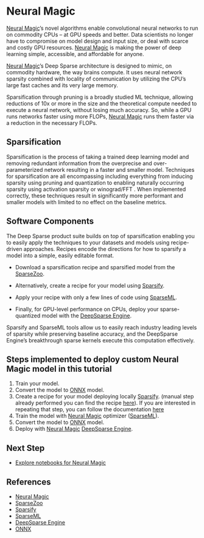 # Neural Magic

[Neural Magic][1]’s novel algorithms enable convolutional neural networks to run on commodity CPUs – at GPU speeds and better. Data scientists no longer have to compromise on model design and input size, or deal with scarce and costly GPU resources. [Neural Magic][1] is making the power of deep learning simple, accessible, and affordable for anyone.

[Neural Magic][1]’s Deep Sparse architecture is designed to mimic, on commodity hardware, the way brains compute. It uses neural network sparsity combined with locality of communication by utilizing the CPU’s large fast caches and its very large memory.

Sparsification through pruning is a broadly studied ML technique, allowing reductions of 10x or more in the size and the theoretical compute needed to execute a neural network, without losing much accuracy. So, while a GPU runs networks faster using more FLOPs, [Neural Magic][1] runs them faster via a reduction in the necessary FLOPs.

## Sparsification
Sparsification is the process of taking a trained deep learning model and removing redundant information from the overprecise and over-parameterized network resulting in a faster and smaller model. Techniques for sparsification are all encompassing including everything from inducing sparsity using pruning and quantization to enabling naturally occurring sparsity using activation sparsity or winograd/FFT . When implemented correctly, these techniques result in significantly more performant and smaller models with limited to no effect on the baseline metrics.

## Software Components
The Deep Sparse product suite builds on top of sparsification enabling you to easily apply the techniques to your datasets and models using recipe-driven approaches. Recipes encode the directions for how to sparsify a model into a simple, easily editable format.

- Download a sparsification recipe and sparsified model from the [SparseZoo][2].

- Alternatively, create a recipe for your model using [Sparsify][3].

- Apply your recipe with only a few lines of code using [SparseML][4].

- Finally, for GPU-level performance on CPUs, deploy your sparse-quantized model with the [DeepSparse Engine][5].

Sparsify and SparseML tools allow us to easily reach industry leading levels of sparsity while preserving baseline accuracy, and the DeepSparse Engine’s breakthrough sparse kernels execute this computation effectively.


## Steps implemented to deploy custom Neural Magic model in this tutorial

1. Train your model.
2. Convert the model to [ONNX][6] model.
3. Create a recipe for your model deploying locally [Sparsify][3]. (manual step already performed you can find the recipe [here](../../models/pytorch-nm-mnist-recipe.yaml)). If you are interested in repeating that step, you can follow the documentation [here](https://github.com/neuralmagic/sparsify)
4. Train the model with [Neural Magic][1] optimizer ([SparseML][4]).
5. Convert the model to [ONNX][6] model.
6. Deploy with [Neural Magic][1] [DeepSparse Engine][5].

## Next Step

- [Explore notebooks for Neural Magic](./mnist-classification-application-pytorch-neuralmagic.md)

## References

* [Neural Magic][1]
* [SparseZoo][2]
* [Sparsify][3]
* [SparseML][4]
* [DeepSparse Engine][5]
* [ONNX][6]


[1]: https://neuralmagic.com/
[2]: https://github.com/neuralmagic/sparsezoo
[3]: https://github.com/neuralmagic/sparsify
[4]: https://github.com/neuralmagic/sparseml
[5]: https://github.com/neuralmagic/deepsparse
[6]: https://onnx.ai/
